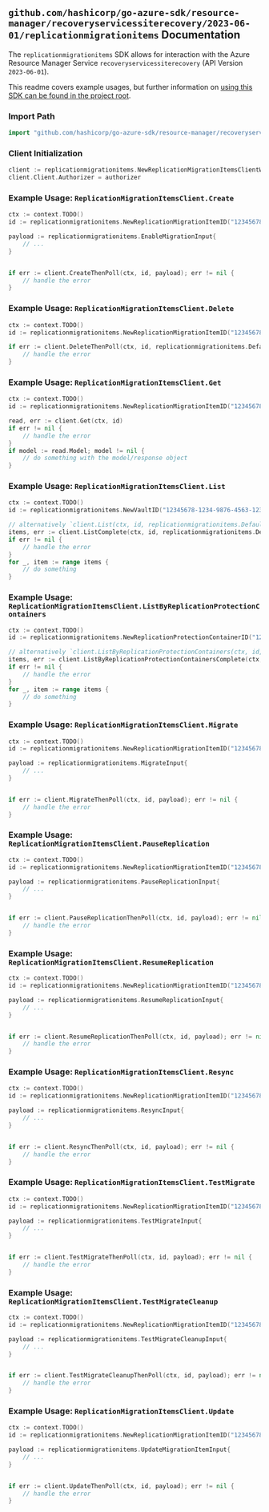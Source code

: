 
## `github.com/hashicorp/go-azure-sdk/resource-manager/recoveryservicessiterecovery/2023-06-01/replicationmigrationitems` Documentation

The `replicationmigrationitems` SDK allows for interaction with the Azure Resource Manager Service `recoveryservicessiterecovery` (API Version `2023-06-01`).

This readme covers example usages, but further information on [using this SDK can be found in the project root](https://github.com/hashicorp/go-azure-sdk/tree/main/docs).

### Import Path

```go
import "github.com/hashicorp/go-azure-sdk/resource-manager/recoveryservicessiterecovery/2023-06-01/replicationmigrationitems"
```


### Client Initialization

```go
client := replicationmigrationitems.NewReplicationMigrationItemsClientWithBaseURI("https://management.azure.com")
client.Client.Authorizer = authorizer
```


### Example Usage: `ReplicationMigrationItemsClient.Create`

```go
ctx := context.TODO()
id := replicationmigrationitems.NewReplicationMigrationItemID("12345678-1234-9876-4563-123456789012", "example-resource-group", "vaultValue", "replicationFabricValue", "replicationProtectionContainerValue", "replicationMigrationItemValue")

payload := replicationmigrationitems.EnableMigrationInput{
	// ...
}


if err := client.CreateThenPoll(ctx, id, payload); err != nil {
	// handle the error
}
```


### Example Usage: `ReplicationMigrationItemsClient.Delete`

```go
ctx := context.TODO()
id := replicationmigrationitems.NewReplicationMigrationItemID("12345678-1234-9876-4563-123456789012", "example-resource-group", "vaultValue", "replicationFabricValue", "replicationProtectionContainerValue", "replicationMigrationItemValue")

if err := client.DeleteThenPoll(ctx, id, replicationmigrationitems.DefaultDeleteOperationOptions()); err != nil {
	// handle the error
}
```


### Example Usage: `ReplicationMigrationItemsClient.Get`

```go
ctx := context.TODO()
id := replicationmigrationitems.NewReplicationMigrationItemID("12345678-1234-9876-4563-123456789012", "example-resource-group", "vaultValue", "replicationFabricValue", "replicationProtectionContainerValue", "replicationMigrationItemValue")

read, err := client.Get(ctx, id)
if err != nil {
	// handle the error
}
if model := read.Model; model != nil {
	// do something with the model/response object
}
```


### Example Usage: `ReplicationMigrationItemsClient.List`

```go
ctx := context.TODO()
id := replicationmigrationitems.NewVaultID("12345678-1234-9876-4563-123456789012", "example-resource-group", "vaultValue")

// alternatively `client.List(ctx, id, replicationmigrationitems.DefaultListOperationOptions())` can be used to do batched pagination
items, err := client.ListComplete(ctx, id, replicationmigrationitems.DefaultListOperationOptions())
if err != nil {
	// handle the error
}
for _, item := range items {
	// do something
}
```


### Example Usage: `ReplicationMigrationItemsClient.ListByReplicationProtectionContainers`

```go
ctx := context.TODO()
id := replicationmigrationitems.NewReplicationProtectionContainerID("12345678-1234-9876-4563-123456789012", "example-resource-group", "vaultValue", "replicationFabricValue", "replicationProtectionContainerValue")

// alternatively `client.ListByReplicationProtectionContainers(ctx, id, replicationmigrationitems.DefaultListByReplicationProtectionContainersOperationOptions())` can be used to do batched pagination
items, err := client.ListByReplicationProtectionContainersComplete(ctx, id, replicationmigrationitems.DefaultListByReplicationProtectionContainersOperationOptions())
if err != nil {
	// handle the error
}
for _, item := range items {
	// do something
}
```


### Example Usage: `ReplicationMigrationItemsClient.Migrate`

```go
ctx := context.TODO()
id := replicationmigrationitems.NewReplicationMigrationItemID("12345678-1234-9876-4563-123456789012", "example-resource-group", "vaultValue", "replicationFabricValue", "replicationProtectionContainerValue", "replicationMigrationItemValue")

payload := replicationmigrationitems.MigrateInput{
	// ...
}


if err := client.MigrateThenPoll(ctx, id, payload); err != nil {
	// handle the error
}
```


### Example Usage: `ReplicationMigrationItemsClient.PauseReplication`

```go
ctx := context.TODO()
id := replicationmigrationitems.NewReplicationMigrationItemID("12345678-1234-9876-4563-123456789012", "example-resource-group", "vaultValue", "replicationFabricValue", "replicationProtectionContainerValue", "replicationMigrationItemValue")

payload := replicationmigrationitems.PauseReplicationInput{
	// ...
}


if err := client.PauseReplicationThenPoll(ctx, id, payload); err != nil {
	// handle the error
}
```


### Example Usage: `ReplicationMigrationItemsClient.ResumeReplication`

```go
ctx := context.TODO()
id := replicationmigrationitems.NewReplicationMigrationItemID("12345678-1234-9876-4563-123456789012", "example-resource-group", "vaultValue", "replicationFabricValue", "replicationProtectionContainerValue", "replicationMigrationItemValue")

payload := replicationmigrationitems.ResumeReplicationInput{
	// ...
}


if err := client.ResumeReplicationThenPoll(ctx, id, payload); err != nil {
	// handle the error
}
```


### Example Usage: `ReplicationMigrationItemsClient.Resync`

```go
ctx := context.TODO()
id := replicationmigrationitems.NewReplicationMigrationItemID("12345678-1234-9876-4563-123456789012", "example-resource-group", "vaultValue", "replicationFabricValue", "replicationProtectionContainerValue", "replicationMigrationItemValue")

payload := replicationmigrationitems.ResyncInput{
	// ...
}


if err := client.ResyncThenPoll(ctx, id, payload); err != nil {
	// handle the error
}
```


### Example Usage: `ReplicationMigrationItemsClient.TestMigrate`

```go
ctx := context.TODO()
id := replicationmigrationitems.NewReplicationMigrationItemID("12345678-1234-9876-4563-123456789012", "example-resource-group", "vaultValue", "replicationFabricValue", "replicationProtectionContainerValue", "replicationMigrationItemValue")

payload := replicationmigrationitems.TestMigrateInput{
	// ...
}


if err := client.TestMigrateThenPoll(ctx, id, payload); err != nil {
	// handle the error
}
```


### Example Usage: `ReplicationMigrationItemsClient.TestMigrateCleanup`

```go
ctx := context.TODO()
id := replicationmigrationitems.NewReplicationMigrationItemID("12345678-1234-9876-4563-123456789012", "example-resource-group", "vaultValue", "replicationFabricValue", "replicationProtectionContainerValue", "replicationMigrationItemValue")

payload := replicationmigrationitems.TestMigrateCleanupInput{
	// ...
}


if err := client.TestMigrateCleanupThenPoll(ctx, id, payload); err != nil {
	// handle the error
}
```


### Example Usage: `ReplicationMigrationItemsClient.Update`

```go
ctx := context.TODO()
id := replicationmigrationitems.NewReplicationMigrationItemID("12345678-1234-9876-4563-123456789012", "example-resource-group", "vaultValue", "replicationFabricValue", "replicationProtectionContainerValue", "replicationMigrationItemValue")

payload := replicationmigrationitems.UpdateMigrationItemInput{
	// ...
}


if err := client.UpdateThenPoll(ctx, id, payload); err != nil {
	// handle the error
}
```
